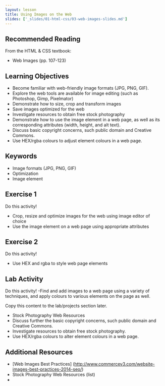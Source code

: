 ```yaml
---
layout: lesson
title: Using Images on the Web
slides: ['_slides/01-html-css/03-web-images-slides.md']
---
```



## Recommended Reading

From the HTML & CSS textbook:

- Web Images (pp. 107-123)

## Learning Objectives

- Become familiar with web-friendly image formats (JPG, PNG, GIF).
- Explore the web tools are available for image editing (such as Photoshop, Gimp, Pixelmator)
- Demonstrate how to size, crop and transform images
- Save images optimized for the web
- Investigate resources to obtain free stock photography
- Demonstrate how to use the image element in a web page, as well as its corresponding attributes (width, height, and alt text).
- Discuss basic copyright concerns, such public domain and Creative Commons.
- Use HEX/rgba colours to adjust element colours in a web page.


## Keywords

- Image formats (JPG, PNG, GIF)
- Optimization
- Image element


## Exercise 1

Do this activity!
- Crop, resize and optimize images for the web using image editor of choice
- Use the image element on a web page using appropriate attributes

## Exercise 2
Do this activity!
- Use HEX and rgba to style web page elements


## Lab Activity
Do this activity!
-Find and add images to a web page using a variety of techniques, and apply colours to various elements on the page as well.

Copy this content to the lab/projects section later. 

- Stock Photography Web Resources
- Discuss further the basic copyright concerns, such public domain and Creative Commons.
- Investigate resources to obtain free stock photography.
- Use HEX/rgba colours to alter element colours in a web page.

## Additional Resources
- [Web Images Best Practices]
(http://www.commercev3.com/website-images-best-practices-2014-seo/)
- Stock Photography Web Resources (list)
- 
